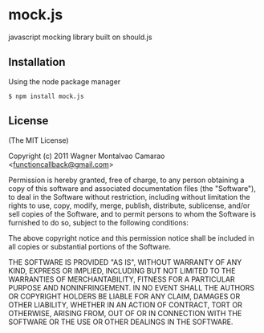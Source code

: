# mock.js

  javascript mocking library built on should.js

## Installation

  Using the node package manager
  
    $ npm install mock.js

## License 

  (The MIT License)
  
  Copyright (c) 2011 Wagner Montalvao Camarao &lt;functioncallback@gmail.com&gt;
  
  Permission is hereby granted, free of charge, to any person obtaining
  a copy of this software and associated documentation files (the "Software"),
  to deal in the Software without restriction, including without limitation
  the rights to use, copy, modify, merge, publish, distribute, sublicense,
  and/or sell copies of the Software, and to permit persons to whom the
  Software is furnished to do so, subject to the following conditions:
  
  The above copyright notice and this permission notice shall be included
  in all copies or substantial portions of the Software.
  
  THE SOFTWARE IS PROVIDED "AS IS", WITHOUT WARRANTY OF ANY KIND, EXPRESS
  OR IMPLIED, INCLUDING BUT NOT LIMITED TO THE WARRANTIES OF MERCHANTABILITY,
  FITNESS FOR A PARTICULAR PURPOSE AND NONINFRINGEMENT. IN NO EVENT SHALL
  THE AUTHORS OR COPYRIGHT HOLDERS BE LIABLE FOR ANY CLAIM, DAMAGES OR
  OTHER LIABILITY, WHETHER IN AN ACTION OF CONTRACT, TORT OR OTHERWISE,
  ARISING FROM, OUT OF OR IN CONNECTION WITH THE SOFTWARE OR THE USE
  OR OTHER DEALINGS IN THE SOFTWARE.